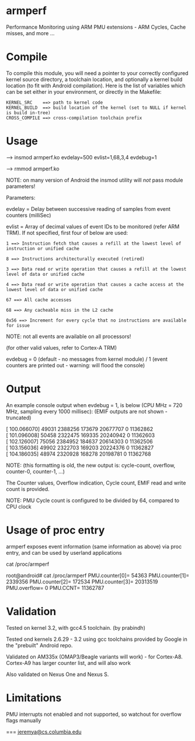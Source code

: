 armperf
=========

Performance Monitoring using ARM PMU extensions - ARM Cycles, Cache misses, and more ...

Compile
=========
To compile this module, you will need a pointer to your correctly configured kernel source directory, a toolchain location, and optionally a kernel build location (to fit with Android compilation). Here is the list of variables which can be set either in your environment, or directly in the Makefile:

	KERNEL_SRC    ==> path to kernel code
	KERNEL_BUILD  ==> build location of the kernel (set to NULL if kernel is build in-tree)
	CROSS_COMPILE ==> cross-compilation toolchain prefix

Usage
=========
--> insmod armperf.ko evdelay=500 evlist=1,68,3,4 evdebug=1

--> rmmod armperf.ko

NOTE: on many version of Android the insmod utility will _not_ pass module parameters!

Parameters:

evdelay = Delay between successive reading of samples from event counters (milliSec)

evlist = Array of decimal values of event IDs to be monitored (refer ARM TRM). If not specified, first four of below are used:

	1 ==> Instruction fetch that causes a refill at the lowest level of instruction or unified cache

	8 ==> Instructions architecturally executed (retired)

	3 ==> Data read or write operation that causes a refill at the lowest level of data or unified cache

	4 ==> Data read or write operation that causes a cache access at the lowest level of data or unified cache

	67 ==> All cache accesses

	68 ==> Any cacheable miss in the L2 cache

	0x56 ==> Increment for every cycle that no instructions are available for issue

NOTE: not all events are available on all processors!

(for other valid values, refer to Cortex-A TRM)

evdebug = 0 (default - no messages from kernel module) / 1 (event counters are printed out - warning: will flood the console)

Output
=======
An example console output when evdebug = 1, is below (CPU MHz = 720 MHz, sampling every 1000 millisec):
(EMIF outputs are not shown - truncated)

[  100.066070] 49031    2388256 173679  20677707        0       11362862       
[  101.096008] 50458    2322475 169335  20240942        0       11362603       
[  102.126007] 75056    2384952 184637  20614303        0       11362506       
[  103.156036] 49902    2322703 169203  20224376        0       11362827       
[  104.186035] 48974    2320928 168278  20198781        0       11362768       

NOTE: (this formatting is old, the new output is: cycle-count, overflow, counter-0, counter-1, ...)


The Counter values, Overflow indication, Cycle count, EMIF read and write count is provided.

NOTE: PMU Cycle count is configured to be divided by 64, compared to CPU clock

Usage of proc entry
===================
armperf exposes event information (same information as above) via proc entry, and can be used by userland applications

cat /proc/armperf

root@android# cat /proc/armperf
PMU.counter[0]= 54363
PMU.counter[1]= 2339356
PMU.counter[2]= 172534
PMU.counter[3]= 20313519
PMU.overflow= 0
PMU.CCNT= 11362787

Validation
=========
Tested on kernel 3.2, with gcc4.5 toolchain. (by prabindh)

Tested ond kernels 2.6.29 - 3.2 using gcc toolchains provided by Google in the "prebuilt" Android repo.

Validated on AM335x (OMAP3/Beagle variants will work) - for Cortex-A8. Cortex-A9 has larger counter list, and will also work

Also validated on Nexus One and Nexus S.

Limitations
===========
PMU interrupts not enabled and not supported, so watchout for overflow flags manually

===
jeremya@cs.columbia.edu
